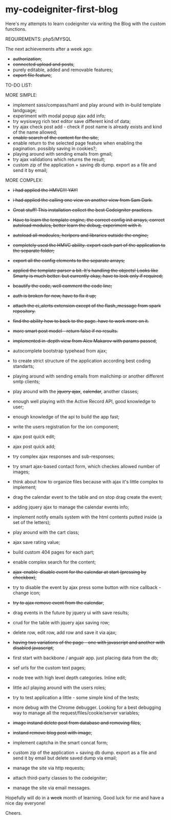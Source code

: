 my-codeigniter-first-blog
=========================

Here's my attempts to learn codeigniter via writing the Blog with the custom functions.

REQUIREMENTS:
php5/MYSQL

The next achievements after a week ago:
-  ~~authorization~~;
-  ~~connected upload and posts~~;
-  purely editable, added and removable features;
-  ~~export file feature~~;

 

TO-DO LIST:

MORE SIMPLE:
- implement sass/compass/haml and play around with in-build template landguage;
- experiment with modal popup ajax add info;
- try wysiswyg rich text editor save different kind of data;
- try ajax check post add - check  if post name is  already exists and  kind of the name allowed;
- ~~enable search of the content for the site~~;
- enable return to the selected page feature when enabling the pagination. possibly saving in cookies?;
- playing around with sending emails from gmail;
- try ajax validations which returns the result;
- custom zip of the application + saving db dump. export as a file and send it by email;

MORE COMPLEX:

- ~~i had applied the HMVC!!! YAY!~~
- ~~i had applied the calling one view on another view from Sam Dark.~~
- ~~Great stuff! This installation collect the best Codeigniter practices.~~
- ~~Have to learn the template engine, the correct config init arrays, correct autoload modules, better learn the debug, experiment with it.~~
- ~~autoload all modeules, herlpers and libraries outside the engine;~~
- ~~completely used the HMVC ability. export each part of the application to the separate folder;~~
- ~~export all the config elements to the separate arrays;~~
- ~~applied the template parser a bit. It's handling the objects! Looks like Smarty is much better. but currently okay, have to look only if required;~~
- ~~beautify the code, well comment the code line;~~
- ~~auth is broken for now, have to fix it up;~~
- ~~attach the ci_alerts extension except of the flash_message from spark repository.~~
- ~~find the ability how to back to the page. have to work more on it.~~
- ~~more smart post model - return false if no results.~~
- ~~implemented in-depth view from Alex Makarov with params passed~~;
- autocomplete bootstrap typehead from ajax;
- to create strict structure of the application according best coding standarts;

- playing around with sending emails from mailchimp or another different smtp clients;
- play around with the ~~jquery ajax~~, ~~calendar~~, another classes;
- enough well playing with the Active Record API, good knowledge to user;
- enough knowledge of the api to build the app fast;
- write the users registration for the ion component;
- ajax post quick edit;
- ajax post quick add;
- try complex ajax responses and sub-responses;
- try smart ajax-based contact form, which checkes allowed number of images;
- think about how to organize files because with ajax it's little complex to implement;
- drag the calendar event to the table and on stop drag create the event;
- adding jquery ajax to manage the calendar events info;
- implement notify emails system with the html contents putted inside (a set of the letters);
- play around with the cart class;
- ajax save rating value;
- build custom 404 pages for each part;
- enable complex search for the content;
- ~~ajax-enable-disable event for the calendar at start (pressing by checkbox)~~;
- try to disable the event by ajax press some button with nice callback - change icon;
- ~~try to ajax remove event from the calendar~~;
- drag events in the future by jquery ui with save results;
- crud for the table with jquery ajax saving row;
- delete row, edit row, add row and save it via ajax;
- ~~having two variations of the page - one with javascript and another with disabled javascript~~;
- first start with backbone / angualr app. just placing data from the db;
- sef urls for the custom text pages;
- node tree with high level depth categories. Inline edit;
- little acl playing around with the users roles;
- try to test application a little - some simple kind of the tests;
- more debug with the Chrome debugger. Looking for a best debugging way to manage all the request/files/cookie/server variables;
- ~~image instand delete post from database and removing files~~;
- ~~instand remove blog post with image~~;
- implement captcha in the smart concat form;
- custom zip of the application + saving db dump. export as a file and send it by email but delete saved dump via email;
- manage the site via http requests;
- attach third-party classes to the codeigniter;
- manage the site via email messages.

Hopefully will do in a ~~week~~ month of learning. Good luck for me and have a nice day everyone!

Cheers.

  
    
